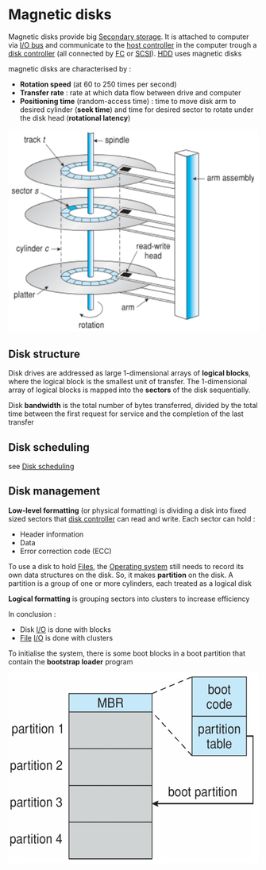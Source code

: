 # Magnetic disks

Magnetic disks provide big [Secondary storage](Secondary%20storage.md). It is attached to computer via [I/O bus](I%20O%20devices.md) and communicate to the [host controller](Interrupt%20handler.md) in the computer trough a [disk controller](Device%20controller.md) (all connected by [FC](FC.md) or [SCSI](SCSI.md)). [HDD](HDD.md) uses magnetic disks

magnetic disks are characterised by :

- **Rotation speed** (at 60 to 250 times per second)
- **Transfer rate** : rate at which data flow between drive and computer
- **Positioning time** (random-access time) : time to move disk arm to desired cylinder (**seek time**) and time for desired sector to rotate under the disk head (**rotational latency**)

![](attachments/Pasted%20image%2020230613171639.png)

## Disk structure

Disk drives are addressed as large 1-dimensional arrays of **logical blocks**, where the logical block is the smallest unit of transfer. The 1-dimensional array of logical blocks is mapped into the **sectors** of the disk sequentially. 

Disk **bandwidth** is the total number of bytes transferred, divided by the total time between the first request for service and the completion of the last transfer

## Disk scheduling

see [Disk scheduling](Concepts/Disk%20scheduling.md)

## Disk management

**Low-level formatting** (or physical formatting) is dividing a disk into fixed sized sectors that [disk controller](Device%20controller.md) can read and write. Each sector can hold : 

- Header information
- Data
- Error correction code (ECC)

To use a disk to hold [Files](File.md), the [Operating system](Operating%20system.md) still needs to record its own data structures on the disk. So, it makes **partition** on the disk. A partition is a group of one or more cylinders, each treated as a logical disk 

**Logical formatting** is grouping sectors into clusters to  increase efficiency 

In conclusion :

- Disk [I/O](I%20O%20devices.md) is done with blocks
- [File](File.md) [I/O](I%20O%20devices.md) is done with clusters

To initialise the system, there is some boot blocks in a boot partition that contain the **bootstrap loader** program

![](attachments/Pasted%20image%2020230613210204.png)